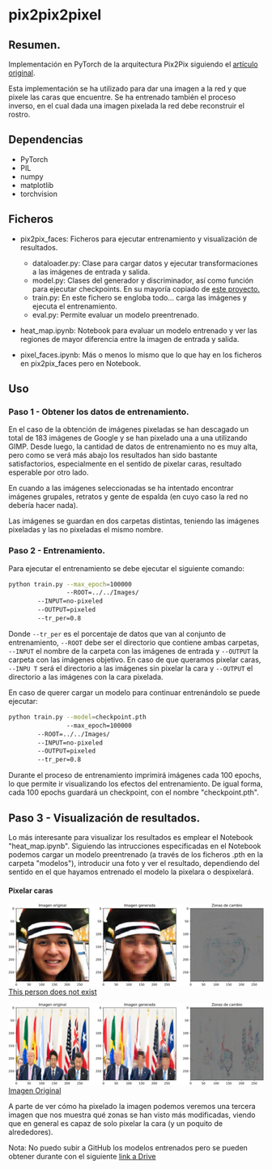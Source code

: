 # pix2pix2pixel
## Resumen.
Implementación en PyTorch de la arquitectura Pix2Pix siguiendo el [artículo original](https://arxiv.org/pdf/1611.07004.pdf).

Esta implementación se ha utilizado para dar una imagen a la red y que pixele las caras que encuentre. Se ha entrenado también el proceso inverso, en el cual dada una imagen pixelada la red debe reconstruir el rostro.

## Dependencias
- PyTorch
- PIL
- numpy
- matplotlib
- torchvision

## Ficheros
- pix2pix_faces: Ficheros para ejecutar entrenamiento y visualización de resultados.
	- dataloader.py: Clase para cargar datos y ejecutar transformaciones a las imágenes de entrada y salida.
	- model.py: Clases del generador y discriminador, así como función para ejecutar checkpoints. En su mayoría copiado de [este proyecto.](https://github.com/Eiji-Kb/simple-pix2pix-pytorch/blob/master/models.py)
	- train.py: En este fichero se engloba todo... carga las imágenes y ejecuta el entrenamiento.
	- eval.py: Permite evaluar un modelo preentrenado.

- heat_map.ipynb: Notebook para evaluar un modelo entrenado y ver las regiones de mayor diferencia entre la imagen de entrada y salida.
- pixel_faces.ipynb: Más o menos lo mismo que lo que hay en los ficheros en pix2pix_faces pero en Notebook.

## Uso
### Paso 1 - Obtener los datos de entrenamiento.

En el caso de la obtención de imágenes pixeladas se han descagado un total de 183 imágenes de Google y se han pixelado una a una utilizando GIMP. Desde luego, la cantidad de datos de entrenamiento no es muy alta, pero como se verá más abajo los resultados han sido bastante satisfactorios, especialmente en el sentido de pixelar caras, resultado esperable por otro lado.

En cuando a las imágenes seleccionadas se ha intentado encontrar imágenes grupales, retratos y gente de espalda (en cuyo caso la red no debería hacer nada).

Las imágenes se guardan en dos carpetas distintas, teniendo las imágenes pixeladas y las no pixeladas el mismo nombre.

### Paso 2 - Entrenamiento.

Para ejecutar el entrenamiento se debe ejecutar el siguiente comando:

```bash
python train.py --max_epoch=100000 
                --ROOT=../../Images/ 
		--INPUT=no-pixeled 
		--OUTPUT=pixeled 
		--tr_per=0.8
```

Donde ```--tr_per``` es el porcentaje de datos que van al conjunto de entrenamiento, ```--ROOT``` debe ser el directorio que contiene ambas carpetas, ```--INPUT``` el nombre de la carpeta con las imágenes de entrada y ```--OUTPUT``` la carpeta con las imágenes objetivo. En caso de que queramos pixelar caras, ```--INPU
T``` será el directorio a las imágenes sin pixelar la cara y ```--OUTPUT``` el directorio a las imágenes con la cara pixelada.


En caso de querer cargar un modelo para continuar entrenándolo se puede ejecutar:

```bash
python train.py --model=checkpoint.pth 
                --max_epoch=100000 
		--ROOT=../../Images/ 
		--INPUT=no-pixeled 
		--OUTPUT=pixeled 
		--tr_per=0.8
```

Durante el proceso de entrenamiento imprimirá imágenes cada 100 epochs, lo que permite ir visualizando los efectos del entrenamiento. De igual forma, cada 100 epochs guardará un checkpoint, con el nombre "checkpoint.pth".


## Paso 3 - Visualización de resultados.
Lo más interesante para visualizar los resultados es emplear el Notebook "heat_map.ipynb". Siguiendo las intrucciones especificadas en el Notebook  podemos cargar un modelo preentrenado (a través de los ficheros .pth en la carpeta "modelos"), introducir una foto y ver el resultado, dependiendo del sentido en el que hayamos entrenado el modelo la pixelara o despixelará.

#### Pixelar caras
![Not exit](images/not-exist.png)
[This person does not exist](https://thispersondoesnotexist.com/)

![G20](images/g20.png)
[Imagen Original](https://www.flickr.com/photos/whitehouse/48144069691)

A parte de ver cómo ha pixelado la imagen podemos veremos una tercera imagen que nos muestra qué zonas se han visto más modificadas, viendo que en general es capaz de solo pixelar la cara (y un poquito de alrededores).

Nota: No puedo subir a GitHub los modelos entrenados pero se pueden obtener durante con el siguiente [link a Drive](https://drive.google.com/open?id=1OF-XhbLZ_YrMYwZJtpjUxiFJ_VBguhOx)
